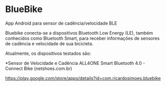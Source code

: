 # BlueBike
App Android para sensor de cadência/velocidade BLE

Bluebike conecta-se a dispositivos Bluetooth Low Energy (LE), também conhecidos como Bluetooth Smart, para receber informações de sensores de cadência e velocidade de sua bicicleta.

Atualmente, os dispositivos testados são:

*Sensor de Velocidade e Cadência ALL4ONE Smart Bluetooth 4.0 - Connect Bike (netshoes.com.br)


https://play.google.com/store/apps/details?id=com.ricardosimoes.bluebike
